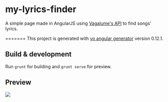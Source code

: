 # my-lyrics-finder
A simple page made in AngularJS using  [Vagalume's API](http://api.vagalume.com.br/) to find songs' lyrics.

=======
This project is generated with [yo angular generator](https://github.com/yeoman/generator-angular)
version 0.12.1.

## Build & development

Run `grunt` for building and `grunt serve` for preview.


## Preview

![](http://i.imgur.com/FmGhQmr.png)


